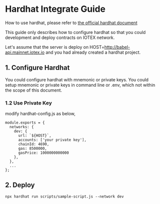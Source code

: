 # Hardhat Integrate Guide

How to use hardhat, please refer to [the official hardhat document](https://hardhat.org/getting-started/)

This guide only describes how to configure hardhat so that you could development and deploy contracts on IOTEX network.

Let's assume that the server is deploy on HOST=http://babel-api.mainnet.iotex.io and you had already created a hardhat project.

## 1. Configure Hardhat

You could configure hardhat with mnemonic or private keys.
You could setup mnemonic or private keys in command line or .env, which not within the scope of this document.

### 1.2 Use Private Key
modify hardhat-config.js as below,
```
module.exports = {
  networks: {
    dev: {
      url: `${HOST}`,
      accounts: ['your private key'],
      chainId: 4690,
      gas: 8500000,
      gasPrice: 1000000000000
    },
  },
  ...
};
```

## 2. Deploy
```
npx hardhat run scripts/sample-script.js --network dev
```
